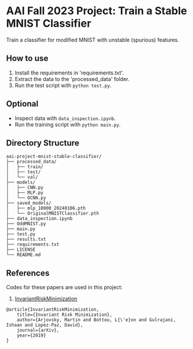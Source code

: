 # AAI Fall 2023 Project: Train a Stable MNIST Classifier
Train a classifier for modified MNIST with unstable (spurious) features.


## How to use
1. Install the requirements in 'requirements.txt'.
2. Extract the data to the 'processed_data' folder.
3. Run the test script with `python test.py`.

## Optional
- Inspect data with `data_inspection.ipynb`.
- Run the training script with `python main.py`.

## Directory Structure
```
aai-project-mnist-stable-classifier/
├── processed_data/
│   ├── train/
│   ├── test/
│   └── val/
├── models/
│   ├── CNN.py
│   ├── MLP.py
│   └── OCNN.py
├── saved_models/
│   ├── mlp_10000_20240106.pth
│   └── OriginalMNISTClassifier.pth
├── data_inspection.ipynb
├── OddMNIST.py
├── main.py
├── test.py
├── results.txt
├── requirements.txt
├── LICENSE
└── README.md
```

## References
Codes for these papers are used in this project:
1. [InvariantRiskMinimization](https://github.com/facebookresearch/InvariantRiskMinimization)
```
@article{InvariantRiskMinimization,
    title={Invariant Risk Minimization},
    author={Arjovsky, Martin and Bottou, L{\'e}on and Gulrajani, Ishaan and Lopez-Paz, David},
    journal={arXiv},
    year={2019}
}
```
